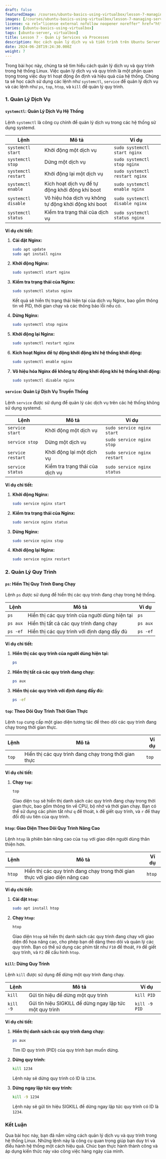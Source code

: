 ```yaml
---
draft: false
featuredImage: /courses/ubuntu-basics-using-virtualbox/lesson-7-managing-services-and-processes.webp
images: [/courses/ubuntu-basics-using-virtualbox/lesson-7-managing-services-and-processes.webp]
license: <a rel="license external nofollow noopener noreffer" href="https://creativecommons.org/licenses/by-nc/4.0/" target="_blank">CC BY-NC 4.0</a>
series: [ubuntu-basics-using-virtualbox]
tags: [ubuntu-server, virtualbox]
title: Lesson 7 - Quản Lý Services và Processes
description: Học cách quản lý dịch vụ và tiến trình trên Ubuntu Server để khởi động, dừng, và quản lý các dịch vụ, cũng như xem và quản lý các tiến trình đang chạy trên hệ thống.
date: 2024-06-28T19:24:30.000Z
weight: 7
---
```


Trong bài học này, chúng ta sẽ tìm hiểu cách quản lý dịch vụ và quy trình trong hệ thống Linux. Việc quản lý dịch vụ và quy trình là một phần quan trọng trong việc duy trì hoạt động ổn định và hiệu quả của hệ thống. Chúng ta sẽ học cách sử dụng các lệnh như `systemctl`, `service` để quản lý dịch vụ và các lệnh như `ps`, `top`, `htop`, và `kill` để quản lý quy trình.

### 1. Quản Lý Dịch Vụ

#### `systemctl`: Quản Lý Dịch Vụ Hệ Thống

Lệnh `systemctl` là công cụ chính để quản lý dịch vụ trong các hệ thống sử dụng systemd.

| Lệnh                | Mô tả                                                | Ví dụ                          |
| ------------------- | ---------------------------------------------------- | ------------------------------ |
| `systemctl start`   | Khởi động một dịch vụ                                | `sudo systemctl start nginx`   |
| `systemctl stop`    | Dừng một dịch vụ                                     | `sudo systemctl stop nginx`    |
| `systemctl restart` | Khởi động lại một dịch vụ                            | `sudo systemctl restart nginx` |
| `systemctl enable`  | Kích hoạt dịch vụ để tự động khởi động khi boot      | `sudo systemctl enable nginx`  |
| `systemctl disable` | Vô hiệu hóa dịch vụ không tự động khởi động khi boot | `sudo systemctl disable nginx` |
| `systemctl status`  | Kiểm tra trạng thái của dịch vụ                      | `sudo systemctl status nginx`  |

**Ví dụ chi tiết:**

1.  **Cài đặt Nginx:**

    ```bash
    sudo apt update
    sudo apt install nginx
    ```

2.  **Khởi động Nginx:**

    ```bash
    sudo systemctl start nginx
    ```

3.  **Kiểm tra trạng thái của Nginx:**

    ```bash
    sudo systemctl status nginx
    ```

    Kết quả sẽ hiển thị trạng thái hiện tại của dịch vụ Nginx, bao gồm thông tin về PID, thời gian chạy và các thông báo lỗi nếu có.

4.  **Dừng Nginx:**

    ```bash
    sudo systemctl stop nginx
    ```

5.  **Khởi động lại Nginx:**

    ```bash
    sudo systemctl restart nginx
    ```

6.  **Kích hoạt Nginx để tự động khởi động khi hệ thống khởi động:**

    ```bash
    sudo systemctl enable nginx
    ```

7.  **Vô hiệu hóa Nginx để không tự động khởi động khi hệ thống khởi động:**

    ```bash
    sudo systemctl disable nginx
    ```

#### `service`: Quản Lý Dịch Vụ Truyền Thống

Lệnh `service` được sử dụng để quản lý các dịch vụ trên các hệ thống không sử dụng systemd.

| Lệnh              | Mô tả                           | Ví dụ                        |
| ----------------- | ------------------------------- | ---------------------------- |
| `service start`   | Khởi động một dịch vụ           | `sudo service nginx start`   |
| `service stop`    | Dừng một dịch vụ                | `sudo service nginx stop`    |
| `service restart` | Khởi động lại một dịch vụ       | `sudo service nginx restart` |
| `service status`  | Kiểm tra trạng thái của dịch vụ | `sudo service nginx status`  |

**Ví dụ chi tiết:**

1.  **Khởi động Nginx:**

    ```bash
    sudo service nginx start
    ```

2.  **Kiểm tra trạng thái của Nginx:**

    ```bash
    sudo service nginx status
    ```

3.  **Dừng Nginx:**

    ```bash
    sudo service nginx stop
    ```

4.  **Khởi động lại Nginx:**

    ```bash
    sudo service nginx restart
    ```

### 2. Quản Lý Quy Trình

#### `ps`: Hiển Thị Quy Trình Đang Chạy

Lệnh `ps` được sử dụng để hiển thị các quy trình đang chạy trong hệ thống.

| Lệnh     | Mô tả                                          | Ví dụ    |
| -------- | ---------------------------------------------- | -------- |
| `ps`     | Hiển thị các quy trình của người dùng hiện tại | `ps`     |
| `ps aux` | Hiển thị tất cả các quy trình đang chạy        | `ps aux` |
| `ps -ef` | Hiển thị các quy trình với định dạng đầy đủ    | `ps -ef` |

**Ví dụ chi tiết:**

1.  **Hiển thị các quy trình của người dùng hiện tại:**

    ```bash
    ps
    ```

2.  **Hiển thị tất cả các quy trình đang chạy:**

    ```bash
    ps aux
    ```

3.  **Hiển thị các quy trình với định dạng đầy đủ:**

    ```bash
    ps -ef
    ```

#### `top`: Theo Dõi Quy Trình Thời Gian Thực

Lệnh `top` cung cấp một giao diện tương tác để theo dõi các quy trình đang chạy trong thời gian thực.

| Lệnh  | Mô tả                                                 | Ví dụ |
| ----- | ----------------------------------------------------- | ----- |
| `top` | Hiển thị các quy trình đang chạy trong thời gian thực | `top` |

**Ví dụ chi tiết:**

1.  **Chạy `top`:**

    ```bash
    top
    ```

    Giao diện `top` sẽ hiển thị danh sách các quy trình đang chạy trong thời gian thực, bao gồm thông tin về CPU, bộ nhớ và thời gian chạy. Bạn có thể sử dụng các phím tắt như `q` để thoát, `k` để giết quy trình, và `r` để thay đổi độ ưu tiên của quy trình.

#### `htop`: Giao Diện Theo Dõi Quy Trình Nâng Cao

Lệnh `htop` là phiên bản nâng cao của `top` với giao diện người dùng thân thiện hơn.

| Lệnh   | Mô tả                                                                        | Ví dụ  |
| ------ | ---------------------------------------------------------------------------- | ------ |
| `htop` | Hiển thị các quy trình đang chạy trong thời gian thực với giao diện nâng cao | `htop` |

**Ví dụ chi tiết:**

1.  **Cài đặt `htop`:**

    ```bash
    sudo apt install htop
    ```

2.  **Chạy `htop`:**

    ```bash
    htop
    ```

    Giao diện `htop` sẽ hiển thị danh sách các quy trình đang chạy với giao diện đồ họa nâng cao, cho phép bạn dễ dàng theo dõi và quản lý các quy trình. Bạn có thể sử dụng các phím tắt như `F10` để thoát, `F9` để giết quy trình, và `F2` để cấu hình `htop`.

#### `kill`: Dừng Quy Trình

Lệnh `kill` được sử dụng để dừng một quy trình đang chạy.

| Lệnh      | Mô tả                                                   | Ví dụ         |
| --------- | ------------------------------------------------------- | ------------- |
| `kill`    | Gửi tín hiệu để dừng một quy trình                      | `kill PID`    |
| `kill -9` | Gửi tín hiệu SIGKILL để dừng ngay lập tức một quy trình | `kill -9 PID` |

**Ví dụ chi tiết:**

1.  **Hiển thị danh sách các quy trình đang chạy:**

    ```bash
    ps aux
    ```

    Tìm ID quy trình (PID) của quy trình bạn muốn dừng.

2.  **Dừng quy trình:**

    ```bash
    kill 1234
    ```

    Lệnh này sẽ dừng quy trình có ID là `1234`.

3.  **Dừng ngay lập tức quy trình:**

    ```bash
    kill -9 1234
    ```

    Lệnh này sẽ gửi tín hiệu SIGKILL để dừng ngay lập tức quy trình có ID là `1234`.

### Kết Luận

Qua bài học này, bạn đã nắm vững cách quản lý dịch vụ và quy trình trong hệ thống Linux. Những lệnh này là công cụ quan trọng giúp bạn duy trì và điều hành hệ thống một cách hiệu quả. Chúc bạn thực hành thành công và áp dụng kiến thức này vào công việc hàng ngày của mình.
